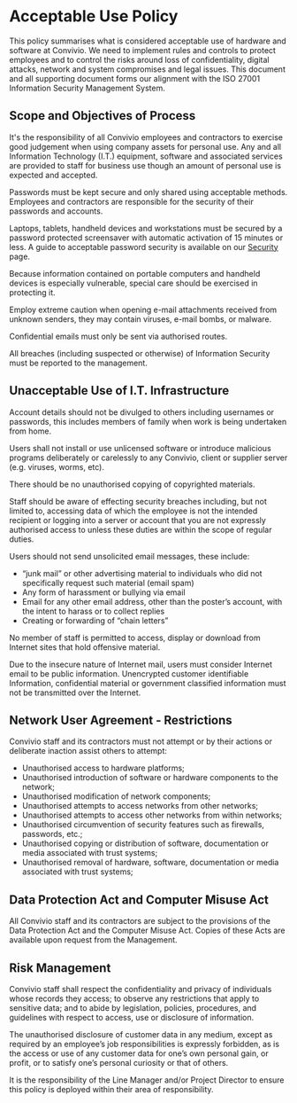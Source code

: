 # Acceptable Use Policy

This policy summarises what is considered acceptable use of hardware and software at Convivio. We need to implement rules and controls to protect employees and to control the risks around loss of confidentiality, digital attacks, network and system compromises and legal issues. This document and all supporting document forms our alignment with the ISO 27001 Information Security Management System.

## Scope and Objectives of Process

It's the responsibility of all Convivio employees and contractors to exercise good judgement when using company assets for personal use. Any and all Information Technology \(I.T.\) equipment, software and associated services are provided to staff for business use though an amount of personal use is expected and accepted.

Passwords must be kept secure and only shared using acceptable methods. Employees and contractors are responsible for the security of their passwords and accounts.

Laptops, tablets, handheld devices and workstations must be secured by a password protected screensaver with automatic activation of 15 minutes or less. A guide to acceptable password security is available on our [Security](../../delivery-recipe/digital-service-standards/delivery-methodologies/automation/security-standards.md) page.

Because information contained on portable computers and handheld devices is especially vulnerable, special care should be exercised in protecting it.

Employ extreme caution when opening e-mail attachments received from unknown senders, they may contain viruses, e-mail bombs, or malware.

Confidential emails must only be sent via authorised routes.

All breaches \(including suspected or otherwise\) of Information Security must be reported to the management.

## Unacceptable Use of I.T. Infrastructure

Account details should not be divulged to others including usernames or passwords, this includes members of family when work is being undertaken from home.

Users shall not install or use unlicensed software or introduce malicious programs deliberately or carelessly to any Convivio, client or supplier server \(e.g. viruses, worms, etc\).

There should be no unauthorised copying of copyrighted materials.

Staff should be aware of effecting security breaches including, but not limited to, accessing data of which the employee is not the intended recipient or logging into a server or account that you are not expressly authorised access to unless these duties are within the scope of regular duties.

Users should not send unsolicited email messages, these include:

* “junk mail” or other advertising material to individuals who did not specifically request such material \(email spam\) 
* Any form of harassment or bullying via email 
* Email for any other email address, other than the poster’s account, with the intent to harass or to collect replies 
* Creating or forwarding of “chain letters”

No member of staff is permitted to access, display or download from Internet sites that hold offensive material.

Due to the insecure nature of Internet mail, users must consider Internet email to be public information. Unencrypted customer identifiable Information, confidential material or government classified information must not be transmitted over the Internet.

## Network User Agreement - Restrictions

Convivio staff and its contractors must not attempt or by their actions or deliberate inaction assist others to attempt:

* Unauthorised access to hardware platforms; 
* Unauthorised introduction of software or hardware components to the network; 
* Unauthorised modification of network components; 
* Unauthorised attempts to access networks from other networks; 
* Unauthorised attempts to access other networks from within networks; 
* Unauthorised circumvention of security features such as firewalls, passwords, etc.; 
* Unauthorised copying or distribution of software, documentation or media associated with trust systems; 
* Unauthorised removal of hardware, software, documentation or media associated with trust systems;

## Data Protection Act and Computer Misuse Act

All Convivio staff and its contractors are subject to the provisions of the Data Protection Act and the Computer Misuse Act. Copies of these Acts are available upon request from the Management.

## Risk Management

Convivio staff shall respect the confidentiality and privacy of individuals whose records they access; to observe any restrictions that apply to sensitive data; and to abide by legislation, policies, procedures, and guidelines with respect to access, use or disclosure of information.

The unauthorised disclosure of customer data in any medium, except as required by an employee’s job responsibilities is expressly forbidden, as is the access or use of any customer data for one’s own personal gain, or profit, or to satisfy one’s personal curiosity or that of others.

It is the responsibility of the Line Manager and/or Project Director to ensure this policy is deployed within their area of responsibility.

